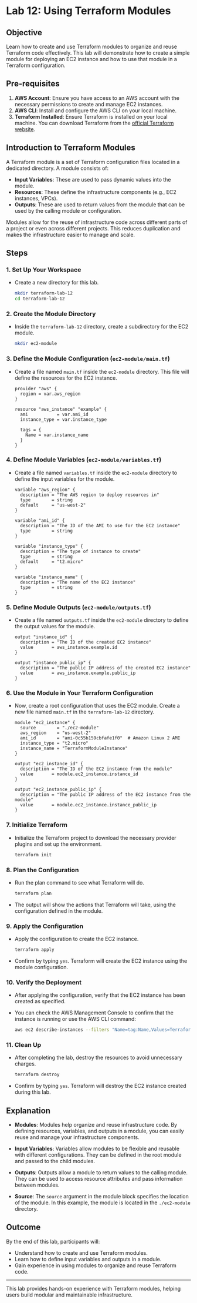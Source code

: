 # Lab 12: Using Terraform Modules

## Objective

Learn how to create and use Terraform modules to organize and reuse Terraform code effectively. This lab will demonstrate how to create a simple module for deploying an EC2 instance and how to use that module in a Terraform configuration.

## Pre-requisites

1. **AWS Account**: Ensure you have access to an AWS account with the necessary permissions to create and manage EC2 instances.
2. **AWS CLI**: Install and configure the AWS CLI on your local machine.
3. **Terraform Installed**: Ensure Terraform is installed on your local machine. You can download Terraform from the [official Terraform website](https://www.terraform.io/downloads.html).

## Introduction to Terraform Modules

A Terraform module is a set of Terraform configuration files located in a dedicated directory. A module consists of:

- **Input Variables**: These are used to pass dynamic values into the module.
- **Resources**: These define the infrastructure components (e.g., EC2 instances, VPCs).
- **Outputs**: These are used to return values from the module that can be used by the calling module or configuration.

Modules allow for the reuse of infrastructure code across different parts of a project or even across different projects. This reduces duplication and makes the infrastructure easier to manage and scale.

## Steps

### 1. Set Up Your Workspace

- Create a new directory for this lab.

    ```bash
    mkdir terraform-lab-12
    cd terraform-lab-12
    ```

### 2. Create the Module Directory

- Inside the `terraform-lab-12` directory, create a subdirectory for the EC2 module.

    ```bash
    mkdir ec2-module
    ```

### 3. Define the Module Configuration (`ec2-module/main.tf`)

- Create a file named `main.tf` inside the `ec2-module` directory. This file will define the resources for the EC2 instance.

    ```hcl
    provider "aws" {
      region = var.aws_region
    }

    resource "aws_instance" "example" {
      ami           = var.ami_id
      instance_type = var.instance_type

      tags = {
        Name = var.instance_name
      }
    }
    ```

### 4. Define Module Variables (`ec2-module/variables.tf`)

- Create a file named `variables.tf` inside the `ec2-module` directory to define the input variables for the module.

    ```hcl
    variable "aws_region" {
      description = "The AWS region to deploy resources in"
      type        = string
      default     = "us-west-2"
    }

    variable "ami_id" {
      description = "The ID of the AMI to use for the EC2 instance"
      type        = string
    }

    variable "instance_type" {
      description = "The type of instance to create"
      type        = string
      default     = "t2.micro"
    }

    variable "instance_name" {
      description = "The name of the EC2 instance"
      type        = string
    }
    ```

### 5. Define Module Outputs (`ec2-module/outputs.tf`)

- Create a file named `outputs.tf` inside the `ec2-module` directory to define the output values for the module.

    ```hcl
    output "instance_id" {
      description = "The ID of the created EC2 instance"
      value       = aws_instance.example.id
    }

    output "instance_public_ip" {
      description = "The public IP address of the created EC2 instance"
      value       = aws_instance.example.public_ip
    }
    ```

### 6. Use the Module in Your Terraform Configuration

- Now, create a root configuration that uses the EC2 module. Create a new file named `main.tf` in the `terraform-lab-12` directory.

    ```hcl
    module "ec2_instance" {
      source        = "./ec2-module"
      aws_region    = "us-west-2"
      ami_id        = "ami-0c55b159cbfafe1f0"  # Amazon Linux 2 AMI
      instance_type = "t2.micro"
      instance_name = "TerraformModuleInstance"
    }

    output "ec2_instance_id" {
      description = "The ID of the EC2 instance from the module"
      value       = module.ec2_instance.instance_id
    }

    output "ec2_instance_public_ip" {
      description = "The public IP address of the EC2 instance from the module"
      value       = module.ec2_instance.instance_public_ip
    }
    ```

### 7. Initialize Terraform

- Initialize the Terraform project to download the necessary provider plugins and set up the environment.

    ```bash
    terraform init
    ```

### 8. Plan the Configuration

- Run the plan command to see what Terraform will do.

    ```bash
    terraform plan
    ```

- The output will show the actions that Terraform will take, using the configuration defined in the module.

### 9. Apply the Configuration

- Apply the configuration to create the EC2 instance.

    ```bash
    terraform apply
    ```

- Confirm by typing `yes`. Terraform will create the EC2 instance using the module configuration.

### 10. Verify the Deployment

- After applying the configuration, verify that the EC2 instance has been created as specified.

- You can check the AWS Management Console to confirm that the instance is running or use the AWS CLI command:

    ```bash
    aws ec2 describe-instances --filters "Name=tag:Name,Values=TerraformModuleInstance"
    ```

### 11. Clean Up

- After completing the lab, destroy the resources to avoid unnecessary charges.

    ```bash
    terraform destroy
    ```

- Confirm by typing `yes`. Terraform will destroy the EC2 instance created during this lab.

## Explanation

- **Modules**: Modules help organize and reuse infrastructure code. By defining resources, variables, and outputs in a module, you can easily reuse and manage your infrastructure components.

- **Input Variables**: Variables allow modules to be flexible and reusable with different configurations. They can be defined in the root module and passed to the child modules.

- **Outputs**: Outputs allow a module to return values to the calling module. They can be used to access resource attributes and pass information between modules.

- **Source**: The `source` argument in the module block specifies the location of the module. In this example, the module is located in the `./ec2-module` directory.

## Outcome

By the end of this lab, participants will:

- Understand how to create and use Terraform modules.
- Learn how to define input variables and outputs in a module.
- Gain experience in using modules to organize and reuse Terraform code.

---

This lab provides hands-on experience with Terraform modules, helping users build modular and maintainable infrastructure. 

